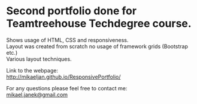 # Second portfolio done for Teamtreehouse Techdegree course.

Shows  usage of HTML, CSS and responsiveness.<br />
Layout was created from scratch no usage of framework grids (Bootstrap etc.)<br />
Various layout techniques.

Link to the webpage:<br />
http://mikaeljan.github.io/ResponsivePortfolio/

For any questions please feel free to contact me:<br />
mikael.janek@gmail.com
